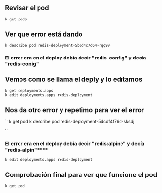 ## Revisar el pod

``
k get pods
``

## Ver que error está dando 
``
k describe pod redis-deployment-5bcd4c7d64-rqq9v
``

### El error era en el deploy debía decir "redis-config" y decía "redis-conig"

## Vemos como se llama el deply y lo editamos

```
k get deployments.apps
k edit deployments.apps redis-deployment
```

## Nos da otro error y repetimo para ver el error

``
k get pod
k describe  pod redis-deployment-54cdf4f76d-sksdj

``
### El error era en el deploy debía decir "redis:alpine" y decía "redis-alpin"****

``
k edit deployments.apps redis-deployment
``

## Comprobación final para ver que funcione el pod
``
k get pod
``
